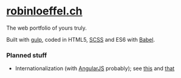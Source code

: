 # [robinloeffel.ch](https://robinloeffel.ch)

The web portfolio of yours truly.

Built with [gulp](https://github.com/gulpjs/gulp), coded in HTML5, [SCSS](https://github.com/sass/sass) and ES6 with [Babel](https://github.com/babel/babel).

### Planned stuff
* Internationalization (with [AngularJS](https://github.com/angular/angular.js/) probably); see [this](https://support.google.com/webmasters/answer/2620865) and [that](https://support.google.com/webmasters/answer/189077?hl=en&ref_topic=2370587)
